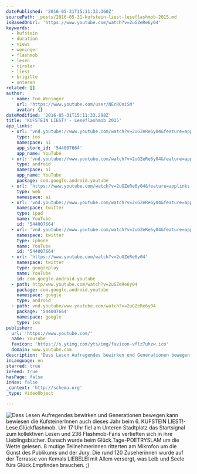 ```yaml
---
datePublished: '2016-05-31T15:11:33.360Z'
sourcePath: _posts/2016-05-31-kufstein-liest-leseflashmob-2015.md
isBasedOnUrl: 'https://www.youtube.com/watch?v=2uGZeRe6y04'
keywords:
  - kufstein
  - duration
  - views
  - weninger
  - flashmob
  - lesen
  - tiroler
  - liest
  - brigitte
  - unteren
related: []
author:
  - name: Tom Weninger
    url: 'https://www.youtube.com/user/NEcROniSM'
    avatar: {}
dateModified: '2016-05-31T15:11:33.298Z'
title: 'KUFSTEIN LIEST! - Leseflashmob 2015'
app_links:
  - url: 'vnd.youtube://www.youtube.com/watch?v=2uGZeRe6y04&feature=applinks'
    type: ios
    namespace: ai
    app_store_id: '544007664'
    app_name: YouTube
  - url: 'vnd.youtube://www.youtube.com/watch?v=2uGZeRe6y04&feature=applinks'
    type: android
    namespace: ai
    app_name: YouTube
    package: com.google.android.youtube
  - url: 'https://www.youtube.com/watch?v=2uGZeRe6y04&feature=applinks'
    type: web
    namespace: ai
  - url: 'vnd.youtube://www.youtube.com/watch?v=2uGZeRe6y04&feature=applinks'
    namespace: twitter
    type: ipad
    name: YouTube
    id: '544007664'
  - url: 'vnd.youtube://www.youtube.com/watch?v=2uGZeRe6y04&feature=applinks'
    namespace: twitter
    type: iphone
    name: YouTube
    id: '544007664'
  - url: 'https://www.youtube.com/watch?v=2uGZeRe6y04'
    namespace: twitter
    type: googleplay
    name: YouTube
    id: com.google.android.youtube
  - path: http/www.youtube.com/watch?v=2uGZeRe6y04
    package: com.google.android.youtube
    namespace: google
    type: android
  - path: vnd.youtube/www.youtube.com/watch?v=2uGZeRe6y04
    package: '544007664'
    namespace: google
    type: ios
publisher:
  url: 'https://www.youtube.com/'
  name: YouTube
  favicon: 'https://s.ytimg.com/yts/img/favicon-vflz7uhzw.ico'
  domain: www.youtube.com
description: 'Dass Lesen Aufregendes bewirken und Generationen bewegen kann bewiesen die KufsteinerInnen auch dieses Jahr beim 6. KUFSTEIN LIEST!-Lese.Glückflashmob. Um 17 Uhr fiel am Unteren Stadtplatz das Startsignal zum kollektiven Lesen und 236 Flashmob-Fans vertieften sich in ihre Lieblingsbücher. Danach wurde beim Glück.Tage-POETRYSLAM um die Wette gelesen. 8 mutige Teilnehmerinnen ritterten am Mikrofon um die Gunst des Publikums und der Jury. Die rund 120 Zuseherinnen wurde auf der Terrasse von Kemals LIEBELEI mit Allem versorgt, was Leib und Seele fürs Glück.Empfinden brauchen. ;)'
inLanguage: en
starred: true
inFeed: true
hasPage: false
inNav: false
_context: 'http://schema.org'
_type: VideoObject

---
```

![Dass Lesen Aufregendes bewirken und Generationen bewegen kann bewiesen die KufsteinerInnen auch dieses Jahr beim 6. KUFSTEIN LIEST!-Lese.Glückflashmob. Um 17 Uhr fiel am Unteren Stadtplatz das Startsignal zum kollektiven Lesen und 236 Flashmob-Fans vertieften sich in ihre Lieblingsbücher. Danach wurde beim Glück.Tage-POETRYSLAM um die Wette gelesen. 8 mutige Teilnehmerinnen ritterten am Mikrofon um die Gunst des Publikums und der Jury. Die rund 120 Zuseherinnen wurde auf der Terrasse von Kemals LIEBELEI mit Allem versorgt, was Leib und Seele fürs Glück.Empfinden brauchen. ;)](https://s3-us-west-2.amazonaws.com/the-grid-img/p/22993505143cdab3dcd3ee2ce44ee0dd14a3d417.jpg)